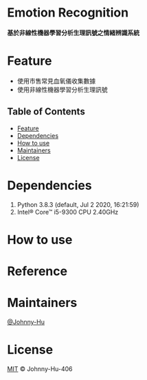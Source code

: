 # Emotion Recognition
**基於非線性機器學習分析生理訊號之情緒辨識系統**

# Feature

- 使用市售常見血氧儀收集數據
- 使用非線性機器學習分析生理訊號

## Table of Contents

- [Feature](#feature)
- [Dependencies](#dependencies)
- [How to use](#how-to-use)
- [Maintainers](#maintainers)
- [License](#license)

# Dependencies
1. Python 3.8.3 (default, Jul  2 2020, 16:21:59)
3. Intel® Core™ i5-9300 CPU 2.40GHz

# How to use

# Reference

# Maintainers
[@Johnny-Hu](https://github.com/Johnny-Hu-406)

# License
[MIT](LICENSE) © Johnny-Hu-406
